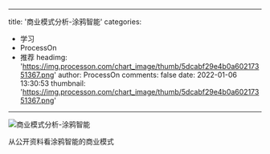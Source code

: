
---
title: '商业模式分析-涂鸦智能'
categories: 
 - 学习
 - ProcessOn
 - 推荐
headimg: 'https://img.processon.com/chart_image/thumb/5dcabf29e4b0a60217351367.png'
author: ProcessOn
comments: false
date: 2022-01-06 13:30:53
thumbnail: 'https://img.processon.com/chart_image/thumb/5dcabf29e4b0a60217351367.png'
---

<div>   
<img class="thumb" alt="商业模式分析-涂鸦智能" src="https://img.processon.com/chart_image/thumb/5dcabf29e4b0a60217351367.png" referrerpolicy="no-referrer">
<p>从公开资料看涂鸦智能的商业模式</p>  
</div>
            